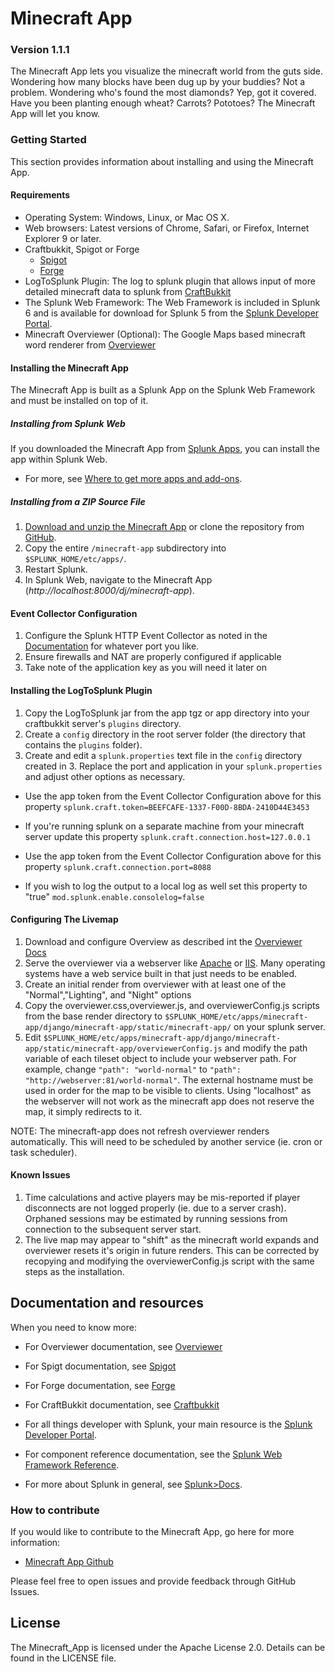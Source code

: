 # Minecraft App

### Version 1.1.1

The Minecraft App lets you visualize the minecraft world from the guts side. Wondering how many blocks have been dug up by your buddies? Not a problem. Wondering who's found the most diamonds? Yep, got it covered. Have you been planting enough wheat? Carrots? Pototoes? The Minecraft App will let you know.

### Getting Started
This section provides information about installing and using the Minecraft App. 

#### Requirements

* Operating System: Windows, Linux, or Mac OS X.
* Web browsers: Latest versions of Chrome, Safari, or Firefox, Internet Explorer 9 or later. 
* Craftbukkit, Spigot or Forge
  * [Spigot](https://www.spigotmc.org)
  * [Forge](http://www.minecraftforge.net/)
* LogToSplunk Plugin: The log to splunk plugin that allows input of more detailed minecraft data to splunk from [CraftBukkit](http://dev.bukkit.org/bukkit-plugins/logtosplunk/)
* The Splunk Web Framework: The Web Framework is included in Splunk 6 and is available for download for Splunk 5 from the 
[Splunk Developer Portal](http://dev.splunk.com/view/webframework-standalone/SP-CAAAEMA).
* Minecraft Overviewer (Optional): The Google Maps based minecraft word renderer from [Overviewer](http://overviewer.org)

#### Installing the Minecraft App 
The Minecraft App is built as a Splunk App on the Splunk Web Framework and must be installed on top of it. 

##### Installing from Splunk Web
If you downloaded the Minecraft App from [Splunk Apps](http://apps.splunk.com), you can install the app within Splunk Web. 

* For more, see [Where to get more apps and add-ons](http://docs.splunk.com/Documentation/Splunk/latest/Admin/Wheretogetmoreapps).

##### Installing from a ZIP Source File

1. [Download and unzip the Minecraft App](https://github.com/splunk/minecraft-app/archive/develop.zip) 
or clone the repository from [GitHub](https://github.com/splunk/minecraft-app.git). 
2. Copy the entire `/minecraft-app` subdirectory into `$SPLUNK_HOME/etc/apps/`. 
3. Restart Splunk.
4. In Splunk Web, navigate to the Minecraft App (*http://localhost:8000/dj/minecraft-app*).

#### Event Collector Configuration

1. Configure the Splunk HTTP Event Collector as noted in the [Documentation](http://dev.splunk.com/view/event-collector/SP-CAAAE6M) for whatever port you like.
2. Ensure firewalls and NAT are properly configured if applicable
3. Take note of the application key as you will need it later on

#### Installing the LogToSplunk Plugin

1. Copy the LogToSplunk jar from the app tgz or app directory into your craftbukkit server's `plugins` directory.
2. Create a `config` directory in the root server folder (the directory that contains the `plugins` folder).
3. Create and edit a `splunk.properties` text file in the `config` directory created in 3. Replace the port and application in your `splunk.properties` and adjust other options as necessary.

 * Use the app token from the Event Collector Configuration above for this property `splunk.craft.token=BEEFCAFE-1337-F00D-8BDA-2410D44E3453`

 * If you're running splunk on a separate machine from your minecraft server update this property `splunk.craft.connection.host=127.0.0.1`

 * Use the app token from the Event Collector Configuration above for this property `splunk.craft.connection.port=8088`

 * If you wish to log the output to a local log as well set this property to "true" `mod.splunk.enable.consolelog=false`

#### Configuring The Livemap

1. Download and configure Overview as described int the [Overviewer Docs](http://docs.overviewer.org/en/latest/)
2. Serve the overviewer via a webserver like [Apache](http://httpd.apache.org) or [IIS](http://www.iis.net). Many operating systems have a web service built in that just needs to be enabled.
3. Create an initial render from overviewer with at least one of the "Normal","Lighting", and "Night" options
4. Copy the overviewer.css,overviewer.js, and overviewerConfig.js scripts from the base render directory to `$SPLUNK_HOME/etc/apps/minecraft-app/django/minecraft-app/static/minecraft-app/` on your splunk server.
5. Edit `$SPLUNK_HOME/etc/apps/minecraft-app/django/minecraft-app/static/minecraft-app/overviewerConfig.js` and modify the path variable of each tileset object to include your webserver path. For example, change `"path": "world-normal"` to `"path": "http://webserver:81/world-normal"`. The external hostname must be used in order for the map to be visible to clients. Using "localhost" as the webserver will not work as the minecraft app does not reserve the map, it simply redirects to it.

NOTE: The minecraft-app does not refresh overviewer renders automatically. This will need to be scheduled by another service (ie. cron or task scheduler).


#### Known Issues

1) Time calculations and active players may be mis-reported if player disconnects are not logged properly (ie. due to a server crash). Orphaned sessions may be estimated by running sessions from connection to the subsequent server start.
2) The live map may appear to "shift" as the minecraft world expands and overviewer resets it's origin in future renders. This can be corrected by recopying and modifying the overviewerConfig.js script with the same steps as the installation.



## Documentation and resources

When you need to know more:

* For Overviewer documentation, see [Overviewer](http://overviewer.org)

* For Spigt documentation, see [Spigot](https://www.spigotmc.org)

* For Forge documentation, see [Forge](http://www.minecraftforge.net/)

* For CraftBukkit documentation, see [Craftbukkit](http://bukkit.org/)

* For all things developer with Splunk, your main resource is the [Splunk Developer Portal](http://dev.splunk.com).

* For component reference documentation, see the [Splunk Web Framework Reference](http://docs.splunk.com/Documentation/WebFramework).

* For more about Splunk in general, see [Splunk>Docs](http://docs.splunk.com/Documentation/Splunk).


### How to contribute

If you would like to contribute to the Minecraft App, go here for more information:

* [Minecraft App Github](https://github.com/splunk/minecraft-app)

Please feel free to open issues and provide feedback through GitHub Issues.

## License
The Minecraft_App is licensed under the Apache License 2.0. Details can be found in the LICENSE file.




